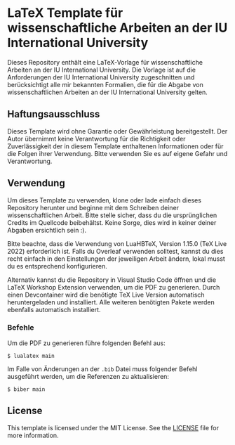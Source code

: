 # LaTeX Template für wissenschaftliche Arbeiten an der IU International University

Dieses Repository enthält eine LaTeX-Vorlage für wissenschaftliche Arbeiten an der IU International University. Die Vorlage ist auf die Anforderungen der IU International University zugeschnitten und berücksichtigt alle mir bekannten Formalien, die für die Abgabe von wissenschaftlichen Arbeiten an der IU International University gelten.

## Haftungsausschluss

Dieses Template wird ohne Garantie oder Gewährleistung bereitgestellt. Der Autor übernimmt keine Verantwortung für die Richtigkeit oder Zuverlässigkeit der in diesem Template enthaltenen Informationen oder für die Folgen ihrer Verwendung. Bitte verwenden Sie es auf eigene Gefahr und Verantwortung.

## Verwendung

Um dieses Template zu verwenden, klone oder lade einfach dieses Repository herunter und beginne mit dem Schreiben deiner wissenschaftlichen Arbeit. Bitte stelle sicher, dass du die ursprünglichen Credits im Quellcode beibehältst. Keine Sorge, dies wird in keiner deiner Abgaben ersichtlich sein :).

Bitte beachte, dass die Verwendung von LuaHBTeX, Version 1.15.0 (TeX Live 2022) erforderlich ist. Falls du Overleaf verwenden solltest, kannst du dies recht einfach in den Einstellungen der jeweiligen Arbeit ändern, lokal musst du es entsprechend konfigurieren.

Alternativ kannst du die Repository in Visual Studio Code öffnen und die LaTeX Workshop Extension verwenden, um die PDF zu generieren. Durch einen Devcontainer wird die benötigte TeX Live Version automatisch heruntergeladen und installiert. Alle weiteren benötigten Pakete werden ebenfalls automatisch installiert.

### Befehle

Um die PDF zu generieren führe folgenden Befehl aus:

```shell
$ lualatex main
```

Im Falle von Änderungen an der `.bib` Datei muss folgender Befehl ausgeführt werden, um die Referenzen zu aktualisieren:

```shell
$ biber main
```

## License

This template is licensed under the MIT License. See the [LICENSE](LICENSE) file for more information.
